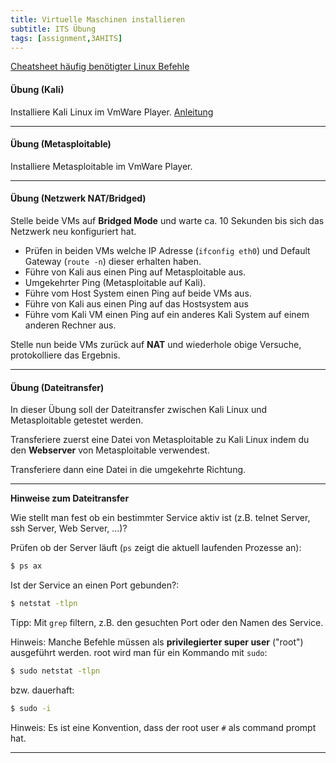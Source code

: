 ```yaml
---
title: Virtuelle Maschinen installieren
subtitle: ITS Übung
tags: [assignment,3AHITS]
---
```


[Cheatsheet häufig benötigter Linux Befehle](../../Linux/cheatsheet)



#### Übung (Kali)

Installiere Kali Linux im VmWare Player. [Anleitung](../lib/install_vmware_kali)



---

#### Übung (Metasploitable)

Installiere Metasploitable im VmWare Player.



---

#### Übung (Netzwerk NAT/Bridged)

Stelle beide VMs auf **Bridged Mode** und warte ca. 10 Sekunden bis sich das Netzwerk neu konfiguriert hat.

- Prüfen in beiden VMs welche IP Adresse (`ifconfig eth0`) und Default Gateway (`route -n`) dieser erhalten haben.
- Führe von Kali aus einen Ping auf Metasploitable aus.
- Umgekehrter Ping (Metasploitable auf Kali).
- Führe vom Host System einen Ping auf beide VMs aus.
- Führe von Kali aus einen Ping auf das Hostsystem aus
- Führe vom Kali VM einen Ping auf ein anderes Kali System auf einem anderen Rechner aus.

Stelle nun beide VMs zurück auf **NAT** und wiederhole obige Versuche, protokolliere das Ergebnis.



---

#### Übung (Dateitransfer)

In dieser Übung soll der Dateitransfer zwischen Kali Linux und Metasploitable getestet werden.

Transferiere zuerst eine Datei von Metasploitable zu Kali Linux indem du den **Webserver** von Metasploitable verwendest.

Transferiere dann eine Datei in die umgekehrte Richtung.

---

**Hinweise zum Dateitransfer**

Wie stellt man fest ob ein bestimmter Service aktiv ist (z.B. telnet Server, ssh Server, Web Server, ...)?

Prüfen ob der Server läuft (`ps` zeigt die aktuell laufenden Prozesse an):

```bash
$ ps ax
```

Ist der Service an einen Port gebunden?:

```bash
$ netstat -tlpn
```

Tipp: Mit `grep` filtern, z.B. den gesuchten Port oder den Namen des Service.

Hinweis: Manche Befehle müssen als **privilegierter super user** ("root") ausgeführt werden. root wird man für ein Kommando mit `sudo`:

```sh
$ sudo netstat -tlpn
```

bzw. dauerhaft:

```sh
$ sudo -i
```

Hinweis: Es ist eine Konvention, dass der root user `#` als command prompt hat.

---

